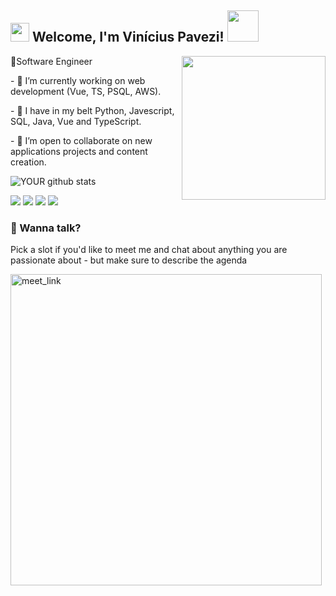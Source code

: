 <h2><img src="https://emojis.slackmojis.com/emojis/images/1531849430/4246/blob-sunglasses.gif?1531849430" width="30"/> Welcome, I'm Vinícius Pavezi! <img src="https://media.giphy.com/media/RbDKaczqWovIugyJmW/giphy.gif" width="50"></h2>
<img align='right' src="https://media.giphy.com/media/CuuSHzuc0O166MRfjt/giphy.gif" width="230">
<p>🤖Software Engineer <a>
</a></p>
<p>- 🔭 I’m currently working on web development (Vue, TS, PSQL, AWS).</p>
<p>- 🌱 I have in my belt Python, Javescript, SQL, Java, Vue and TypeScript.</p>
<p>- 🤝 I’m open to collaborate on new applications projects and content creation.</p>

![YOUR github stats](https://github-readme-stats.vercel.app/api?username=Pavezi)

[<img src="https://img.shields.io/badge/twitter-%231DA1F2.svg?&style=for-the-badge&logo=twitter&logoColor=white" />](https://twitter.com/vV_i_Pp) [<img src="https://img.shields.io/badge/medium-%2312100E.svg?&style=for-the-badge&logo=linktee&logoColor=white" />](https://medium.com/USERNAME)  [<img src="https://img.shields.io/badge/linkedin-%230077B5.svg?&style=for-the-badge&logo=linkedin&logoColor=white" />](https://www.linkedin.com/in/vinicius-pavezi-53976b162) [<img src = "https://img.shields.io/badge/instagram-%23E4405F.svg?&style=for-the-badge&logo=instagram&logoColor=white">](https://www.instagram.com/vinicius.pavezi/) 

### 🤙 Wanna talk?

Pick a slot if you'd like to meet me and chat about anything you are passionate about - but make sure to describe the agenda

<a href="https://calendly.com/viniciuspavezi/30min" target="_blank"><img width="498" alt="meet_link" src="https://user-images.githubusercontent.com/15426564/144297439-f530f383-e73e-41e0-9914-a9b7d3f432e5.png"></a>
